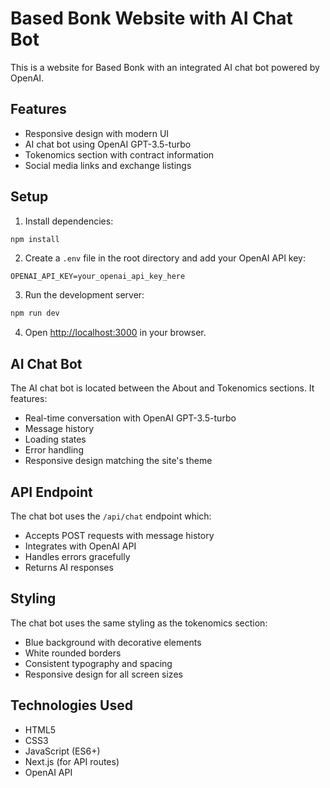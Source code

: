 # Based Bonk Website with AI Chat Bot

This is a website for Based Bonk with an integrated AI chat bot powered by OpenAI.

## Features

- Responsive design with modern UI
- AI chat bot using OpenAI GPT-3.5-turbo
- Tokenomics section with contract information
- Social media links and exchange listings

## Setup

1. Install dependencies:
```bash
npm install
```

2. Create a `.env` file in the root directory and add your OpenAI API key:
```
OPENAI_API_KEY=your_openai_api_key_here
```

3. Run the development server:
```bash
npm run dev
```

4. Open [http://localhost:3000](http://localhost:3000) in your browser.

## AI Chat Bot

The AI chat bot is located between the About and Tokenomics sections. It features:

- Real-time conversation with OpenAI GPT-3.5-turbo
- Message history
- Loading states
- Error handling
- Responsive design matching the site's theme

## API Endpoint

The chat bot uses the `/api/chat` endpoint which:
- Accepts POST requests with message history
- Integrates with OpenAI API
- Handles errors gracefully
- Returns AI responses

## Styling

The chat bot uses the same styling as the tokenomics section:
- Blue background with decorative elements
- White rounded borders
- Consistent typography and spacing
- Responsive design for all screen sizes

## Technologies Used

- HTML5
- CSS3
- JavaScript (ES6+)
- Next.js (for API routes)
- OpenAI API 